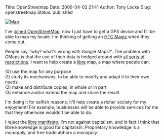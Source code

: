 Title: OpenStreetmap
Date: 2009-04-02 21:41
Author: Tony Locke
Slug: openstreetmap
Status: published

[![Map](http://c.tile.openstreetmap.org/12/2022/1365.png)](http://c.tile.openstreetmap.org/12/2022/1365.png)  
  
I've [joined OpenStreetMap](http://www.openstreetmap.org/user/Tony%20Locke), now I just have to get a GPS device and I'll be able to map my locale. I'm thinking of getting an [HTC Magic](http://shop.vodafone.co.uk/shop/mobile-phone/htc-magic) when they come out.  
  
People say, 'why? what's wrong with Google Maps?'. The problem with GMaps is that the use of their data is hedged around with [all sorts of restrictions](http://maps.google.co.uk/help/terms_maps.html). I want to help create a [libre](http://en.wikipedia.org/wiki/Libre_knowledge) map, a map where people can:  
  
(0) use the map for any purpose  
(1) study its mechanisms, to be able to modify and adapt it to their own needs  
(2) make and distribute copies, in whole or in part  
(3) enhance and/or extend the map and share the result.  
  
I'm doing it for selfish reasons; it'll help create a richer society for my enjoyment! For example, businesses will be able to provide services for me that they otherwise wouldn't be able to do.  
  
I reject the [libre manifesto](http://en.wikisource.org/wiki/The_Libre_Society_Manifesto); I'm not against capitalism, and in fact I think that libre knowledge is good for capitalism. Proprietary knowledge is a monopoly, and free trade abhors a monopoly.
